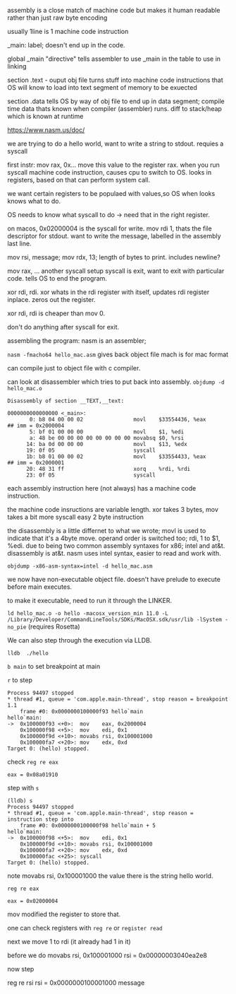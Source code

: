 assembly is a close match of machine code but makes it human readable rather than just raw byte encoding

usually 1line is 1 machine code instruction

\_main: label; doesn't end up in the code.

global \_main "directive" tells assembler to use \_main in the table to use in linking

section .text - ouput obj file turns stuff into machine code instructions that OS will know to load into text segment of memory to be exuected

section .data tells OS by way of obj file to end up in data segment; compile time data thats known when compiler (assembler) runs.
diff to stack/heap which is known at runtime

https://www.nasm.us/doc/

we are trying to do a hello world, want to write a string to stdout. requies a syscall

first instr: mov rax, 0x... move this value to the register rax. when you run syscall machine code instruction, causes cpu to switch to OS. looks in registers, based on that can perform system call.

we want certain registers to be populaed with values,so OS when looks knows what to do.

OS needs to know what syscall to do -> need that in the right register.

on macos, 0x02000004 is the syscall for write.
mov rdi 1, thats the file descriptor for stdout.
want to write the message, labelled in the assembly last line.

mov rsi, message;
mov rdx, 13; length of bytes to print. includes newline?

mov rax, ... another syscall setup
syscall is exit, want to exit with particular code.
tells OS to end the program.

xor rdi, rdi. xor whats in the rdi register with itself, updates rdi register inplace. zeros out the register.

xor rdi, rdi is cheaper than mov 0.

don't do anything after syscall for exit.

assembling the program:
nasm is an assembler;

`nasm -fmacho64 hello_mac.asm`
gives back object file
mach is for mac format

can compile just to object file with c compiler.

can look at disassembler which tries to put back into assembly.
`objdump -d hello_mac.o`

```
Disassembly of section __TEXT,__text:

0000000000000000 <_main>:
       0: b8 04 00 00 02                movl    $33554436, %eax         ## imm = 0x2000004
       5: bf 01 00 00 00                movl    $1, %edi
       a: 48 be 00 00 00 00 00 00 00 00 movabsq $0, %rsi
      14: ba 0d 00 00 00                movl    $13, %edx
      19: 0f 05                         syscall
      1b: b8 01 00 00 02                movl    $33554433, %eax         ## imm = 0x2000001
      20: 48 31 ff                      xorq    %rdi, %rdi
      23: 0f 05                         syscall
```

each assembly instruction here (not always) has a machine code instruction.

the machine code insructions are variable length. xor takes 3 bytes, mov takes a bit more
syscall easy 2 byte instruction

the disassembly is a little differnet to what we wrote; movl is used to indicate that it's a 4byte move. operand order is switched too; rdi, 1 to $1, %edi.
due to being two common assembly syntaxes for x86; intel and at&t. disassembly is at&t. nasm uses intel syntax, easier to read and work with.

`objdump -x86-asm-syntax=intel -d hello_mac.asm`

we now have non-executable object file. doesn't have prelude to execute before main executes.

to make it executable, need to run it through the LINKER.

`ld hello_mac.o -o hello -macosx_version_min 11.0 -L /Library/Developer/CommandLineTools/SDKs/MacOSX.sdk/usr/lib -lSystem -no_pie` (requires Rosetta)

We can also step through the execution via LLDB.

`lldb  ./hello`

`b main` to set breakpoint at main

`r` to step

```
Process 94497 stopped
* thread #1, queue = 'com.apple.main-thread', stop reason = breakpoint 1.1
    frame #0: 0x0000000100000f93 hello`main
hello`main:
->  0x100000f93 <+0>:  mov    eax, 0x2000004
    0x100000f98 <+5>:  mov    edi, 0x1
    0x100000f9d <+10>: movabs rsi, 0x100001000
    0x100000fa7 <+20>: mov    edx, 0xd
Target 0: (hello) stopped.
```

check `reg re eax`

```
eax = 0x08a01910
```

step with `s`

```
(lldb) s
Process 94497 stopped
* thread #1, queue = 'com.apple.main-thread', stop reason = instruction step into
    frame #0: 0x0000000100000f98 hello`main + 5
hello`main:
->  0x100000f98 <+5>:  mov    edi, 0x1
    0x100000f9d <+10>: movabs rsi, 0x100001000
    0x100000fa7 <+20>: mov    edx, 0xd
    0x100000fac <+25>: syscall
Target 0: (hello) stopped.
```

note movabs rsi, 0x100001000 the value there is the string hello world.

`reg re eax`

```
eax = 0x02000004
```

mov modified the register to store that.

one can check registers with
`reg re` or `register read`

next we move 1 to rdi (it already had 1 in it)

before we do movabs rsi, 0x100001000
rsi = 0x00000003040ea2e8

now step

reg re rsi
rsi = 0x0000000100001000 message
